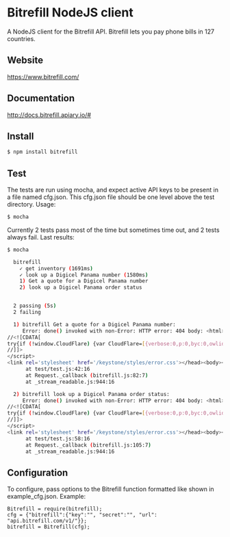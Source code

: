 # Bitrefill NodeJS client
A NodeJS client for the Bitrefill API. Bitrefill lets you pay phone bills in 127 countries.

## Website
https://www.bitrefill.com/

## Documentation

http://docs.bitrefill.apiary.io/#

## Install
```bash
$ npm install bitrefill
```

## Test
The tests are run using mocha, and expect active API keys to be present in a file named cfg.json. This cfg.json file should be one level above the test directory. Usage:

```bash
$ mocha
```

Currently 2 tests pass most of the time but sometimes time out, and 2 tests always fail. Last results:

```bash
$ mocha

  bitrefill
    ✓ get inventory (1691ms)
    ✓ look up a Digicel Panama number (1580ms)
    1) Get a quote for a Digicel Panama number
    2) look up a Digicel Panama order status


  2 passing (5s)
  2 failing

  1) bitrefill Get a quote for a Digicel Panama number:
     Error: done() invoked with non-Error: HTTP error: 404 body: <html><head><meta charset='utf-8'><title>Error</title><script type="text/javascript">
//<![CDATA[
try{if (!window.CloudFlare) {var CloudFlare=[{verbose:0,p:0,byc:0,owlid:"cf",bag2:1,mirage2:0,oracle:0,paths:{cloudflare:"/cdn-cgi/nexp/dok3v=1613a3a185/"},atok:"dc8dfdfd7180cc12c8fe2287c9fd55a1",petok:"83f5f4694d5a8b4a030bc919060ccf10e0e1b772-1432495500-1800",zone:"bitrefill.com",rocket:"0",apps:{"dakwak":{"to_lang":"ru","domain_id":"8422774","from_lang":"en","account_id":"71878"}}}];!function(a,b){a=document.createElement("script"),b=document.getElementsByTagName("script")[0],a.async=!0,a.src="//ajax.cloudflare.com/cdn-cgi/nexp/dok3v=7e13c32551/cloudflare.min.js",b.parentNode.insertBefore(a,b)}()}}catch(e){};
//]]>
</script>
<link rel='stylesheet' href='/keystone/styles/error.css'></head><body><div class='error'><h1 class='error-title'>Sorry, no page could be found at this address (404)</h1><div class="error-message"></div></div></body></html>
      at test/test.js:42:16
      at Request._callback (bitrefill.js:82:7)
      at _stream_readable.js:944:16

  2) bitrefill look up a Digicel Panama order status:
     Error: done() invoked with non-Error: HTTP error: 404 body: <html><head><meta charset='utf-8'><title>Error</title><script type="text/javascript">
//<![CDATA[
try{if (!window.CloudFlare) {var CloudFlare=[{verbose:0,p:0,byc:0,owlid:"cf",bag2:1,mirage2:0,oracle:0,paths:{cloudflare:"/cdn-cgi/nexp/dok3v=1613a3a185/"},atok:"dc8dfdfd7180cc12c8fe2287c9fd55a1",petok:"f823f06c980e5227147f45b596273fd5e42f7fe5-1432495501-1800",zone:"bitrefill.com",rocket:"0",apps:{"dakwak":{"to_lang":"ru","domain_id":"8422774","from_lang":"en","account_id":"71878"}}}];!function(a,b){a=document.createElement("script"),b=document.getElementsByTagName("script")[0],a.async=!0,a.src="//ajax.cloudflare.com/cdn-cgi/nexp/dok3v=7e13c32551/cloudflare.min.js",b.parentNode.insertBefore(a,b)}()}}catch(e){};
//]]>
</script>
<link rel='stylesheet' href='/keystone/styles/error.css'></head><body><div class='error'><h1 class='error-title'>Sorry, no page could be found at this address (404)</h1><div class="error-message"></div></div></body></html>
      at test/test.js:58:16
      at Request._callback (bitrefill.js:105:7)
      at _stream_readable.js:944:16
```

## Configuration
To configure, pass options to the Bitrefill function formatted like shown in example_cfg.json. Example:

```
Bitrefill = require(bitrefill);
cfg = {"bitrefill":{"key":"", "secret":"", "url": "api.bitrefill.com/v1/"}};
bitrefill = Bitrefill(cfg);
```
